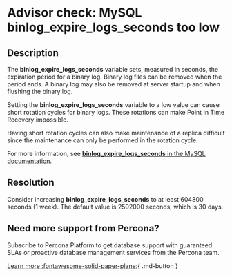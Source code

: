 # Advisor check: MySQL binlog_expire_logs_seconds too low

## Description

The **binlog_expire_logs_seconds** variable sets, measured in seconds, the expiration period for a binary log. Binary log files can be removed when the period ends. A binary log may also be removed at server startup and when flushing the binary log. 

Setting the **binlog_expire_logs_seconds** variable to a low value can cause short rotation cycles for binary logs. These rotations can make Point In Time Recovery impossible.

Having short rotation cycles can also make maintenance of a replica difficult since the maintenance can only be performed in the rotation cycle.  

For more information, see [**binlog_expire_logs_seconds** in the MySQL documentation](https://dev.mysql.com/doc/refman/8.0/en/replication-options-binary-log.html#sysvar_binlog_expire_logs_second). 


## Resolution

Consider increasing **binlog_expire_logs_seconds** to at least 604800 seconds (1 week). The default value is 2592000 seconds, which is 30 days.

## Need more support from Percona?

Subscribe to Percona Platform to get database support with guaranteed SLAs or proactive database management services from the Percona team.

[Learn more :fontawesome-solid-paper-plane:](https://per.co.na/subscribe){ .md-button }
